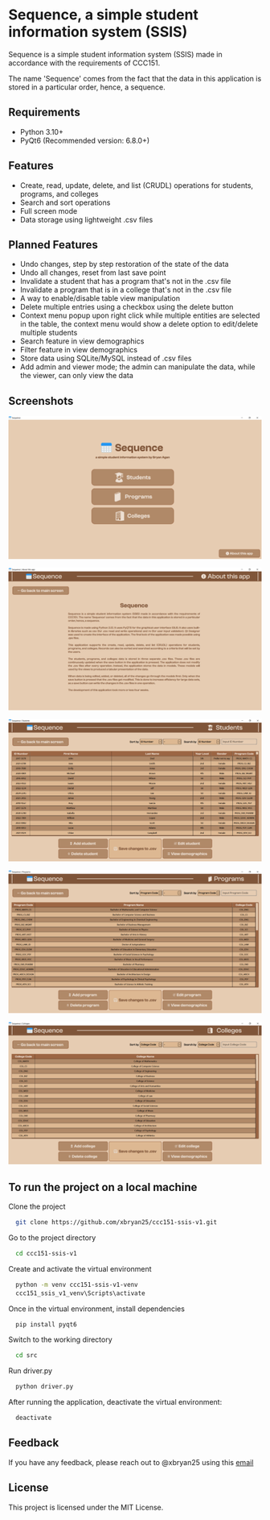 
# Sequence, a simple student information system (SSIS)

Sequence is a simple student information system (SSIS) made in accordance with the requirements of CCC151. 

The name 'Sequence' comes from the fact that the data in this application is stored in a particular order, hence, a sequence.

## Requirements
- Python 3.10+
- PyQt6 (Recommended version: 6.8.0+)

## Features

- Create, read, update, delete, and list (CRUDL) operations for students, programs, and colleges
- Search and sort operations
- Full screen mode
- Data storage using lightweight .csv files

## Planned Features

- Undo changes, step by step restoration of the state of the data
- Undo all changes, reset from last save point
- Invalidate a student that has a program that's not in the .csv file
- Invalidate a program that is in a college that's not in the .csv file
- A way to enable/disable table view manipulation
- Delete multiple entries using a checkbox using the delete button 
- Context menu popup upon right click while multiple entities are selected in the table, 
the context menu would show a delete option to edit/delete multiple students
- Search feature in view demographics
- Filter feature in view demographics
- Store data using SQLite/MySQL instead of .csv files
- Add admin and viewer mode; the admin can manipulate the data, while the viewer, can only view the data

## Screenshots
![Landing Page Screenshot](assets/screenshots/screenshot1.png)

![About This App Page Screenshot](assets/screenshots/screenshot2.png)

![Students Page Screenshot](assets/screenshots/screenshot3.png)

![Programs Page Screenshot](assets/screenshots/screenshot4.png)

![Colleges Page Screenshot](assets/screenshots/screenshot5.png)

## To run the project on a local machine

Clone the project

```bash
  git clone https://github.com/xbryan25/ccc151-ssis-v1.git
```

Go to the project directory

```bash
  cd ccc151-ssis-v1
```

Create and activate the virtual environment

```bash
  python -m venv ccc151-ssis-v1-venv
  ccc151_ssis_v1_venv\Scripts\activate
```

Once in the virtual environment, install dependencies

```bash
  pip install pyqt6
```

Switch to the working directory

```bash
  cd src
```

Run driver.py

```bash
  python driver.py
```

After running the application, deactivate the virtual environment:

```bash
  deactivate
```

## Feedback

If you have any feedback, please reach out to @xbryan25 using this [email](mailto:bryanaganp25@gmail.com)

## License
This project is licensed under the MIT License.